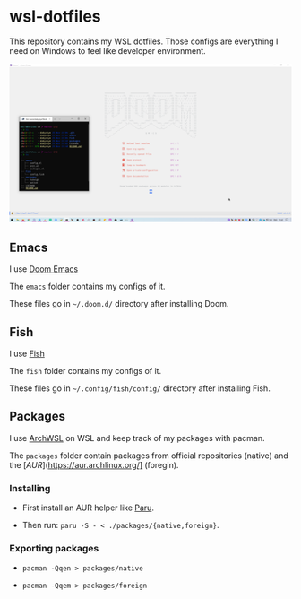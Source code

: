 # wsl-dotfiles

This repository contains my WSL dotfiles.
Those configs are everything I need on Windows to feel like developer environment.

![screenshot](./screenshot.png)

## Emacs

I use [Doom Emacs](https://github.com/hlissner/doom-emacs)

The `emacs` folder contains my configs of it.

These files go in `~/.doom.d/` directory after installing Doom.

## Fish

I use [Fish](https://fishshell.com/)

The `fish` folder contains my configs of it.

These files go in `~/.config/fish/config/` directory after installing Fish.

## Packages

I use [ArchWSL](https://github.com/yuk7/ArchWSL) on WSL and keep track of my packages with pacman.

The `packages` folder contain packages from official repositories (native) and the [*AUR*](https://aur.archlinux.org/] (foregin).

### Installing

* First install an AUR helper like [Paru](https://github.com/Morganamilo/paru).

* Then run: `paru -S - < ./packages/{native,foreign}`.

### Exporting packages

* `pacman -Qqen > packages/native`

* `pacman -Qqem > packages/foreign`
